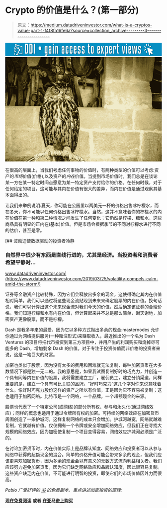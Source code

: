 # Crypto 的价值是什么？(第一部分)

> 原文：<https://medium.datadriveninvestor.com/what-is-a-cryptos-value-part-1-f4f8fa16fe6a?source=collection_archive---------3----------------------->

[![](img/c4e9fd21fb44f5d035b6bbca3a1aaad7.png)](http://www.track.datadriveninvestor.com/1B9E)![](img/cac17e223c6aca54c1f404657e9613e5.png)

在很高的层面上，当我们考虑任何事物的价值时，有两种类型的价值可以考虑:资产的*市场*价值(价格),以及资产的*内在*价值。当提到市场价值时，我们总是在谈论某一方在某一特定时间点愿意为某一特定资产支付给你的价格。在任何时候，对于任何给定的项目，这可能与其内在价值有很大的差异，而内在价值是通过观察其基本面得出的。

让我们来举例说明:夏天，你可能在公园里以两美元一杯的价格出售冰柠檬水，而在冬天，你不可能以任何价格出售冰柠檬水。当然，这并不意味着你的柠檬水的内在价值在第一种和第二种情况之间发生了任何变化；它仍然是柠檬、糖和水，这些商品具有明显的正内在(基本)价值。但是市场会根据季节的不同对柠檬水进行不同的估价，甚至是零。

[](https://www.datadriveninvestor.com/2019/03/25/volatility-compels-calm-amid-the-storm/) [## 波动迫使数据驱动的投资者冷静

### 自然界中很少有东西是直线行进的，尤其是经济。当投资者和消费者希望平静时…

www.datadriveninvestor.com](https://www.datadriveninvestor.com/2019/03/25/volatility-compels-calm-amid-the-storm/) 

证券等金融资产比较特殊，因为它们会释放出多余的现金，这使得确定其内在价值相对简单。我们可以通过将这些现金流贴现到未来来确定股票的内在价值。换句话说，我们可以计算出这个未来现金流对我们今天的价值，然后确定该证券的合理价格。我们知道柠檬和水有内在价值，但计算起来并不总是那么简单，谢天谢地，加密资产更像股票，而不是柠檬。

Dash 是我多年来的最爱，因为它以多种方式抛出多余的现金:masternodes 允许你通过为网络提供服务(一种赌注形式)来赚取收入，最近推出的一个名为 Dash Ventures 的项目将把代币投资到第三方项目中，并用产生的利润购买和烧掉尽可能多的 Dash，增加剩余 Dash 的价值。对于专注于投资价值而非价格的投资者来说，这是一笔巨大的财富。

加密也类似于股票，因为没有太多的费用和困难就无法复制，每种加密货币在大多数情况下都是独一无二的。我的意思是，如果我试图复制好时的巧克力，并创造一个具有同等内在价值的股票，我将需要建立工厂，雇佣员工，建立分销渠道，同样重要的是，建立一个具有可比关联的品牌。“好时巧克力”这几个字对你来说意味着什么。像好时巧克力股份这样的资产之所以有价值，正是因为它不容易被复制；这也适用于加密网络。比特币是一个网络，一个品牌，一个超额现金的来源。

股票也代表了一个特定公司(或网络)的部分所有权、参与和永久化(通过网络效应)；同样的概念也适用于通过令牌所有权的加密。可持续的网络效应在加密货币周围创造了一条护城河，这样复制网络的成本只会增加。护城河越宽，网络就越难复制，它就越有价值。仅仅拥有一个令牌或安全增加网络效应，但我们正在寻找大规模的网络效应，因为加密使复制一个项目变得容易，网络效应护城河必须是广泛的。

在讨论加密货币时，内在价值实际上是品牌认知度、网络效应和投资者可以从参与网络中获得的超额现金的混合。简单的价格升值可能会带来多余的现金，但我们应该更喜欢加密货币，因为多余的现金会以有意义的无数方式流向利益相关者。我们应该努力避免加密货币，因为它们缺乏网络效应和品牌认知度，因此很容易复制。这些资产缺乏内在价值，不可能进行明智的投资，即使它们的市场价值因外力而很高。

*Pablo 广受好评的* [*书*](https://drive.google.com/file/d/1MGIxxqxUpx2wLmu6uHZwyO7yu82zsdaR/view) *的免费副本，重点讲述加密投资的原理:*

[**现在免费阅读**](https://drive.google.com/file/d/1MGIxxqxUpx2wLmu6uHZwyO7yu82zsdaR/view) **或者** [**在亚马逊上购买**](https://www.amazon.com/dp/1790255600)